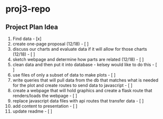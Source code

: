 # proj3-repo

## Project Plan Idea
1. Find data - [x]
2. create one-page proposal (12/18) - [ ]
3. discuss our charts and evaluate data if it will allow for those charts (12/18) - [ ]
4. sketch webpage and determine how parts are related (12/18) - [ ]
5. clean data and then put it into database - kelsey would like to do this - [ ]
6. use files of only a subset of data to make plots - [ ]
7. write queries that will pull data from the db that matches what is needed for the plot and create routes to send data to javascript - [ ]
8. create a webpage that will hold graphics and create a flask route that renders/loads the webpage - [ ]
9. replace javascript data files with api routes that transfer data - [ ]
10. add content to presentation - [ ]
11. update readme - [ ]
